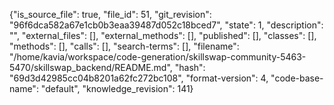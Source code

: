 {"is_source_file": true, "file_id": 51, "git_revision": "96f6dca582a67e1cb0b3eaa39487d052c18bced7", "state": 1, "description": "", "external_files": [], "external_methods": [], "published": [], "classes": [], "methods": [], "calls": [], "search-terms": [], "filename": "/home/kavia/workspace/code-generation/skillswap-community-5463-5470/skillswap_backend/README.md", "hash": "69d3d42985cc04b8201a62fc272bc108", "format-version": 4, "code-base-name": "default", "knowledge_revision": 141}